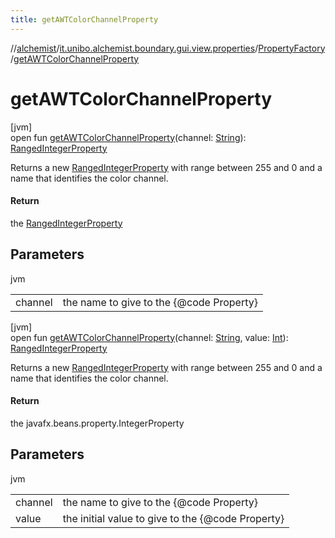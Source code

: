 ```yaml
---
title: getAWTColorChannelProperty
---
```

//[alchemist](../../../index.html)/[it.unibo.alchemist.boundary.gui.view.properties](../index.html)/[PropertyFactory](index.html)/[getAWTColorChannelProperty](get-a-w-t-color-channel-property.html)



# getAWTColorChannelProperty



[jvm]\
open fun [getAWTColorChannelProperty](get-a-w-t-color-channel-property.html)(channel: [String](https://docs.oracle.com/javase/8/docs/api/java/lang/String.html)): [RangedIntegerProperty](../-ranged-integer-property/index.html)



Returns a new [RangedIntegerProperty](../-ranged-integer-property/index.html) with range between 255 and 0 and a name that identifies the color channel.



#### Return



the [RangedIntegerProperty](../-ranged-integer-property/index.html)



## Parameters


jvm

| | |
|---|---|
| channel | the name to give to the {@code Property} |





[jvm]\
open fun [getAWTColorChannelProperty](get-a-w-t-color-channel-property.html)(channel: [String](https://docs.oracle.com/javase/8/docs/api/java/lang/String.html), value: [Int](https://kotlinlang.org/api/latest/jvm/stdlib/kotlin/-int/index.html)): [RangedIntegerProperty](../-ranged-integer-property/index.html)



Returns a new [RangedIntegerProperty](../-ranged-integer-property/index.html) with range between 255 and 0 and a name that identifies the color channel.



#### Return



the javafx.beans.property.IntegerProperty



## Parameters


jvm

| | |
|---|---|
| channel | the name to give to the {@code Property} |
| value | the initial value to give to the {@code Property} |




